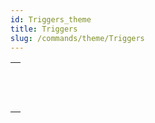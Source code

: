 ```yaml
---
id: Triggers_theme
title: Triggers
slug: /commands/theme/Triggers
---
```



||
|---|
|[<!-- INCLUDE #_command_.Trigger event.Syntax -->](../../commands-legacy/trigger-event.md)<br/>|
|[<!-- INCLUDE #_command_.Trigger level.Syntax -->](../../commands-legacy/trigger-level.md)<br/>|
|[<!-- INCLUDE #_command_.TRIGGER PROPERTIES.Syntax -->](../../commands-legacy/trigger-properties.md)<br/>|
